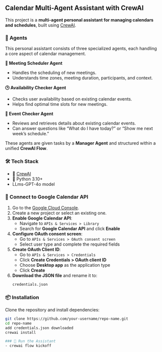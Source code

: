 ## Calendar Multi-Agent Assistant with CrewAI

This project is a **multi-agent personal assistant for managing calendars and schedules**, built using [CrewAI](https://docs.crewai.com/). 

### 👥 Agents

This personal assistant consists of three specialized agents, each handling a core aspect of calendar management.

**📅 Meeting Scheduler Agent**  
- Handles the scheduling of new meetings.
- Understands time zones, meeting duration, participants, and context.
  
**🕒 Availability Checker Agent**  
- Checks user availability based on existing calendar events.
- Helps find optimal time slots for new meetings.
  
 **🎉 Event Checker Agent**  
- Reviews and retrieves details about existing calendar events.
- Can answer questions like “What do I have today?” or “Show me next week’s schedule.”

These agents are given tasks by a **Manager Agent** and structured within a unified **CrewAI Flow**.


### 🛠️ Tech Stack

- 🧠 [CrewAI](https://github.com/CrewAI/crewAI)
- 🐍 Python 3.10+
- LLms-GPT-4o model

### 🔗 Connect to Google Calendar API

1. Go to the [Google Cloud Console](https://console.cloud.google.com/).
2. Create a new project or select an existing one.
3. **Enable Google Calendar API**:
   - Navigate to `APIs & Services > Library`
   - Search for **Google Calendar API** and click **Enable**
4. **Configure OAuth consent screen**:
   - Go to `APIs & Services > OAuth consent screen`
   - Select user type and complete the required fields
5. **Create OAuth Client ID**:
   - Go to `APIs & Services > Credentials`
   - Click **Create Credentials > OAuth client ID**
   - Choose **Desktop app** as the application type
   - Click **Create**
6. **Download the JSON file** and rename it to:
   ```bash
   credentials.json

### 📦 Installation
Clone the repository and install dependencies:

```bash
git clone https://github.com/your-username/repo-name.git
cd repo-name
add credentials.json downloaded
crewai install

### 🚀 Run the Assistant
- crewai flow kickoff




